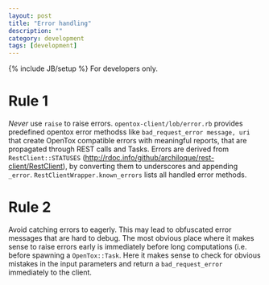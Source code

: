 ```yaml
---
layout: post
title: "Error handling"
description: ""
category: development
tags: [development]
---
```

{% include JB/setup %}
For developers only.

Rule 1
======

*Never* use `raise` to raise errors. `opentox-client/lob/error.rb` provides predefined opentox error methodss like `bad_request_error message, uri` that create OpenTox compatible errors with meaningful reports, that are propagated through REST calls and Tasks. Errors are derived from `RestClient::STATUSES` (http://rdoc.info/github/archiloque/rest-client/RestClient), by converting them to underscores and appending `_error`. `RestClientWrapper.known_errors` lists all handled error methods.

Rule 2
======

Avoid catching errors to eagerly. This may lead to obfuscated error messages that are hard to debug. The most obvious place where it makes sense to raise errors early is immediately before long computations (i.e. before spawning a `OpenTox::Task`. Here it makes sense to check for obvious mistakes in the input parameters and return a `bad_request_error` immediately to the client.

